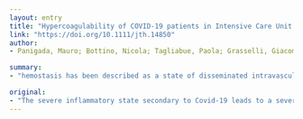 ```yaml
---
layout: entry
title: "Hypercoagulability of COVID-19 patients in Intensive Care Unit. A Report of Thromboelastography Findings and other Parameters of Hemostasis"
link: "https://doi.org/10.1111/jth.14850"
author:
- Panigada, Mauro; Bottino, Nicola; Tagliabue, Paola; Grasselli, Giacomo; Novembrino, Cristina; Chantarangkul, Veena; Pesenti, Antonio; Peyvandi, Fora; Tripodi, Armando

summary:
- "hemostasis has been described as a state of disseminated intravascular coagulation (DIC) and consumption coagulopathy. TEG parameters are consistent with hypercoagulability as shown by decreased R and K values. Platelet count was normal or increased, prothrombin time and activated partial thromboplastin time were near(normal) Fibrinogen was marginally decreased and protein C (n=11) was increased."

original:
- "The severe inflammatory state secondary to Covid-19 leads to a severe derangement of hemostasis that has been recently described as a state of disseminated intravascular coagulation (DIC) and consumption coagulopathy, defined as decreased platelet count, increased fibrin(ogen) degradation products such as D-dimer as well as low fibrinogen. AIMS: Whole blood from 24 patients admitted at the intensive care unit because of Covid-19 was collected and evaluated with thromboelastography by the TEG point-of-care device on a single occasion and six underwent repeated measurements on two consecutive days for a total of 30 observations. Plasma was evaluated for the other parameters of hemostasis. RESULTS: TEG parameters are consistent with a state of hypercoagulability as shown by decreased R and K values, and increased values of K angle and MA. Platelet count was normal or increased, prothrombin time and activated partial thromboplastin time were near(normal). Fibrinogen was increased and D-dimer was dramatically increased. C-reactive protein was increased. Factor VIII and von Willebrand factor (n=11) were increased. Antithrombin (n=11) was marginally decreased and protein C (n=11) was increased. CONCLUSION: The results of this cohort of patients with Covid-19 are not consistent with acute DIC, rather they support hypercoagulability together with a severe inflammatory state. These findings may explain the events of venous thromboembolism observed in some of these patients and support antithrombotic prophylaxis/treatment. Clinical trials are urgently needed to establish the type of drug, dosage and optimal duration of prophylaxis."
---
```


